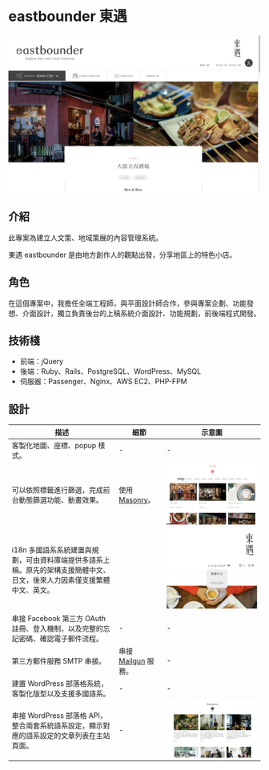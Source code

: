 # eastbounder 東遇

![2017_eastbounder](./2017_eastbounder.png)

## 介紹

此專案為建立人文策、地域策展的內容管理系統。

東遇 eastbounder 是由地方創作人的觀點出發，分享地區上的特色小店。

## 角色

在這個專案中，我擔任全端工程師，與平面設計師合作，參與專案企劃、功能發想、介面設計，獨立負責後台的上稿系統介面設計、功能規劃，前後端程式開發。

## 技術棧

* 前端：jQuery
* 後端：Ruby、Rails、PostgreSQL、WordPress、MySQL
* 伺服器：Passenger、Nginx、AWS EC2、PHP-FPM

## 設計

| 描述 | 細節 | 示意圖 |
| -- | -- | -- |
| 客製化地圖、座標、popup 樣式。 | - | - |
| 可以依照標籤進行篩選，完成前台動態篩選功能、動畫效果。 | 使用 [Masonry](https://masonry.desandro.com/)。 | ![sorting](./sorting.gif) |
| i18n 多國語系系統建置與規劃，可由資料庫端提供多語系上稿。原先的架構支援簡體中文、日文，後來人力因素僅支援繁體中文、英文。 | | ![i18n](./i18n.png) |
| 串接 Facebook 第三方 OAuth 註冊、登入機制，以及完整的忘記密碼、確認電子郵件流程。 | - | - |
| 第三方郵件服務 SMTP 串接。 | 串接 [Mailgun](https://www.mailgun.com/) 服務。 | - |
| 建置 WordPress 部落格系統，客製化版型以及支援多國語系。 | - | - |
| 串接 WordPress 部落格 API，整合兩套系統語系設定，顯示對應的語系設定的文章列表在主站頁面。 | - | ![wordpress-on-rails](./wordpress-on-rails.png) |
